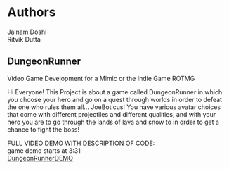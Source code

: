 # Authors
Jainam Doshi<br />
Ritvik Dutta

## DungeonRunner
Video Game Development for a Mimic or the Indie Game ROTMG


Hi Everyone! This Project is about a game called DungeonRunner in which you choose your hero and go on a quest through worlds in order to defeat the one who rules them all... JoeBoticus! You have various avatar choices that come with different projectiles and different qualities, and with your hero you are to go through the lands of lava and snow to in order to get a chance to fight the boss!

FULL VIDEO DEMO WITH DESCRIPTION OF CODE:<br />
game demo starts at 3:31<br />
[DungeonRunnerDEMO](https://youtu.be/_fPwTjwOSxA)

